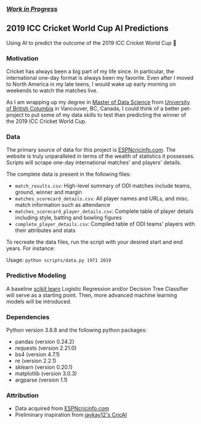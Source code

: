 ### _[Work in Progress](https://github.com/talhaadnan100/2019-ICC-Cricket-World-Cup-AI-Predictions/issues/1)_

## 2019 ICC Cricket World Cup AI Predictions

Using AI to predict the outcome of the 2019 ICC Cricket World Cup :cricket:

### Motivation

Cricket has always been a big part of my life since. In particular, the international one-day format is always been my favorite. Even after I moved to North America in my late teens, I would wake up early morning on weekends to watch the matches live.

As I am wrapping up my degree in [Master of Data Science](https://masterdatascience.ubc.ca/) from [University of British Columbia](http://www.ubc.ca/) in Vancouver, BC, Canada, I could think of a better pet-project to put some of my data skills to test than predicting the winner of the 2019 ICC Cricket World Cup.

### Data

The primary source of data for this project is [ESPNcricinfo.com](ESPNcricinfo.com). The website is truly unparalleled in terms of the wealth of statistics it possesses. Scripts will scrape one-day international matches' and players' details.

The complete data is present in the following files:

- `match_results.csv`: High-level summary of ODI matches include teams, ground, winner and margin
- `matches_scorecard_details.csv`: All player names and URLs, and misc. match information such as attendance
- `matches_scorecard_player_details.csv`: Complete table of player details including style, batting and bowling figures
- `complete_player_details.csv`: Compiled table of ODI teams' players with their attributes and stats

To recreate the data files, run the script with your desired start and end years. For instance:

Usage: `python scripts/data.py 1971 2019`

### Predictive Modeling

A baseline [scikit learn](https://scikit-learn.org/stable/index.html) Logistic Regression and/or Decision Tree Classifier will serve as a starting point. Then, more advanced machine learning models will be introduced.

### Dependencies

Python version 3.6.8 and the following python packages:
- pandas (version 0.24.2)
- requests (version 2.21.0)
- bs4 (version 4.7.1)
- re (version 2.2.1)
- sklearn (version 0.20.1)
- matplotlib (version 3.0.3)
- argparse (version 1.1)

### Attribution

- Data acquired from [ESPNcricinfo.com](ESPNcricinfo.com)
- Preliminary inspiration from [jaykay12's CricAI](https://github.com/jaykay12/CricAI)
